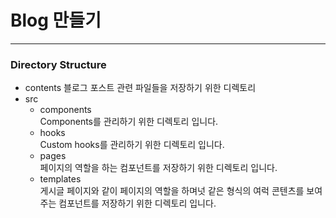 # Blog 만들기

---

### Directory Structure

- contents
  블로그 포스트 관련 파일들을 저장하기 위한 디렉토리
- src
  - components <br />
    Components를 관리하기 위한 디렉토리 입니다.
  - hooks <br />
    Custom hooks를 관리하기 위한 디렉토리 입니다.
  - pages <br />
    페이지의 역할을 하는 컴포넌트를 저장하기 위한 디렉토리 입니다.
  - templates <br />
    게시글 페이지와 같이 페이지의 역할을 하며넛 같은 형식의 여럭 콘텐츠를 보여주는 컴포넌트를 저장하기 위한 디렉토리 입니다.
